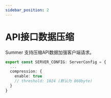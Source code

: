 ```yaml
---
sidebar_position: 2
---
```


# API接口数据压缩

Summer 支持压缩API数据加强客户端请求。

```ts title="src/config/default.config.ts"
export const SERVER_CONFIG: ServerConfig = {
  ...
  compression: {
    enable: true
    // threshold: 1024 (默认为 860byte)
  }
}
```